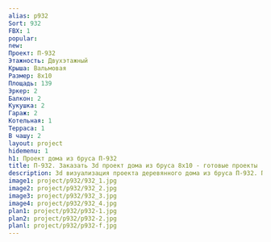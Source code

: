 ```yaml
---
alias: p932
Sort: 932
FBX: 1
popular: 
new: 
Проект: П-932
Этажность: Двухэтажный
Крыша: Вальмовая
Размер: 8х10
Площадь: 139
Эркер: 2
Балкон: 2
Кукушка: 2
Гараж: 2
Котельная: 1
Терраса: 1
В чашу: 2
layout: project
hidemenu: 1
h1: Проект дома из бруса П-932
title: П-932. Заказать 3d проект дома из бруса 8х10 - готовые проекты
description: 3d визуализация проекта деревянного дома из бруса П-932. Площадь 139 м2, размер 8х10. Вы можете внести любые изменения в проект.
image1: project/p932/932_1.jpg
image2: project/p932/932_2.jpg
image3: project/p932/932_3.jpg
image4: project/p932/932_4.jpg
plan1: project/p932/p932-1.jpg
plan2: project/p932/p932-2.jpg
planl: project/p932/p932-f.jpg
---
```

